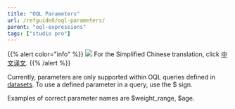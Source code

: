 ```yaml
---
title: "OQL Parameters"
url: /refguide8/oql-parameters/
parent: "oql-expressions"
tags: ["studio pro"]
---
```


{{% alert color="info" %}}
<img src="/attachments/china.png" style="display: inline-block; margin: 0" /> For the Simplified Chinese translation, click [中文译文](https://cdn.mendix.tencent-cloud.com/documentation/refguide8/oql-parameters.pdf).
{{% /alert %}}

Currently, parameters are only supported within OQL queries defined in [datasets](/refguide8/data-sets/). To use a defined parameter in a query, use the $ sign.

Examples of correct parameter names are $weight_range, $age.

